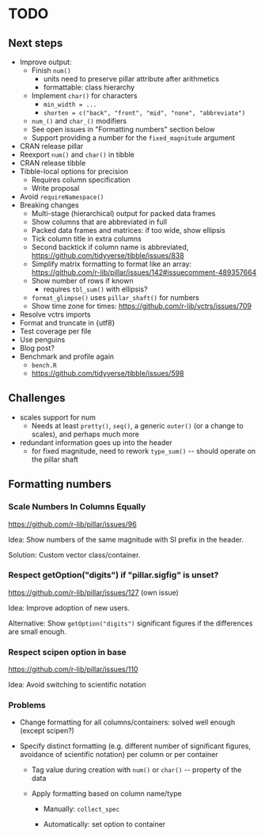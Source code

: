 # TODO

## Next steps

- Improve output:
    - Finish `num()`
        - units need to preserve pillar attribute after arithmetics
        - formattable: class hierarchy
    - Implement `char()` for characters
        - `min_width = ...`
        - `shorten = c("back", "front", "mid", "none", "abbreviate")`
    - `num_()` and `char_()` modifiers
    - See open issues in "Formatting numbers" section below
    - Support providing a number for the `fixed_magnitude` argument
- CRAN release pillar
- Reexport `num()` and `char()` in tibble
- CRAN release tibble
- Tibble-local options for precision
    - Requires column specification
    - Write proposal
- Avoid `requireNamespace()`
- Breaking changes
    - Multi-stage (hierarchical) output for packed data frames
    - Show columns that are abbreviated in full
    - Packed data frames and matrices: if too wide, show ellipsis
    - Tick column title in extra columns
    - Second backtick if column name is abbreviated, <https://github.com/tidyverse/tibble/issues/838>
    - Simplify matrix formatting to format like an array: <https://github.com/r-lib/pillar/issues/142#issuecomment-489357664>
    - Show number of rows if known
        - requires `tbl_sum()` with ellipsis?
    - `format_glimpse()` uses `pillar_shaft()` for numbers
    - Show time zone for times: <https://github.com/r-lib/vctrs/issues/709>
- Resolve vctrs imports
- Format and truncate in {utf8}
- Test coverage per file
- Use penguins
- Blog post?
- Benchmark and profile again
    - `bench.R`
    - <https://github.com/tidyverse/tibble/issues/598>

## Challenges

- scales support for num
    - Needs at least `pretty()`, `seq()`, a generic `outer()` (or a change to scales), and perhaps much more
- redundant information goes up into the header
    - for fixed magnitude, need to rework `type_sum()` -- should operate on the pillar shaft


## Formatting numbers

### Scale Numbers In Columns Equally

<https://github.com/r-lib/pillar/issues/96>

Idea: Show numbers of the same magnitude with SI prefix in the header.

Solution: Custom vector class/container.

### Respect getOption("digits") if "pillar.sigfig" is unset?

<https://github.com/r-lib/pillar/issues/127> (own issue)

Idea: Improve adoption of new users.

Alternative: Show `getOption("digits")` significant figures if the differences are small enough.

### Respect scipen option in base

<https://github.com/r-lib/pillar/issues/110>

Idea: Avoid switching to scientific notation


### Problems

- Change formatting for all columns/containers: solved well enough (except scipen?)

- Specify distinct formatting (e.g. different number of significant figures, avoidance of scientific notation) per column or per container

    - Tag value during creation with `num()` or `char()` -- property of the data

    - Apply formatting based on column name/type

        - Manually: `collect_spec`

        - Automatically: set option to container
